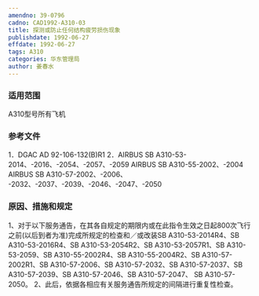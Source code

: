 ```yaml
---
amendno: 39-0796
cadno: CAD1992-A310-03
title: 探测或防止任何结构疲劳损伤现象
publishdate: 1992-06-27
effdate: 1992-06-27
tags: A310
categories: 华东管理局
author: 姜春水
---
```


### 适用范围 
A310型号所有飞机

### 参考文件
1．DGAC AD 92-106-132(B)R1 
2．AIRBUS SB A310-53-2014、-2016、-2054、-2057、-2059 AIRBUS SB A310-55-2002、-2004 AIRBUS SB A310-57-2002、-2006、 -2032、-2037、-2039、-2046、-2047、-2050 

### 原因、措施和规定 
1、对于以下服务通告，在其各自规定的期限内或在此指令生效之日起800次飞行之前(以后到者为准)完成所规定的检查和／或改装SB A310-53-2014R4、SB A310-53-2016R4、SB A310-53-2054R2、SB A310-53-2057R1、SB A310-53-2059、SB A310-55-2002R4、SB A310-55-2004R2、SB A310-57-2002R1、SB A310-57-2006、SB A310-57-2032、SB A310-57-2037、SB A310-57-2039、SB A310-57-2046、SB A310-57-2047、 SB A310-57-2050。 
    2、此后，依据各相应有关服务通告所规定的间隔进行重复性检查。

